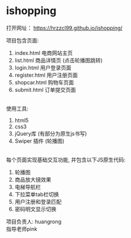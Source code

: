 # ishopping

打开网址： https://hrzzcl99.github.io/ishopping/
 
项目包含页面:<br>
1. index.html  电商网站主页<br>
2. list.html   商品详情页 (点击轮播图跳转)<br>
3. login.html   用户登录页面<br>
4. register.html  用户注册页面<br>
5. shopcar.html 购物车页面<br>
6. submit.html  订单提交页面<br><br>

使用工具:<br>
1. html5<br>
2. css3<br>
3. jQuery库 (有部分为原生js书写)<br>
4. Swiper 插件 (轮播图)<br><br>


每个页面实现基础交互功能, 并包含以下JS原生代码:<br>
1. 轮播图
2. 商品放大镜效果
3. 电梯导航栏
4. 下拉菜单tab栏切换
5. 用户注册和登录匹配
6. 密码明文显示切换

项目负责人: huangrong<br>
指导老师pink<br>
